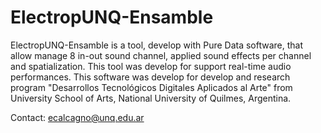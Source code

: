 # ElectropUNQ-Ensamble
ElectropUNQ-Ensamble is a tool, develop with Pure Data software, that allow manage 8 in-out sound channel, applied sound effects per channel and spatialization. This tool was develop for support real-time audio performances. This software was develop for develop and research program "Desarrollos Tecnológicos Digitales Aplicados al Arte" from University School of Arts, National University of Quilmes, Argentina. 

Contact: ecalcagno@unq.edu.ar

